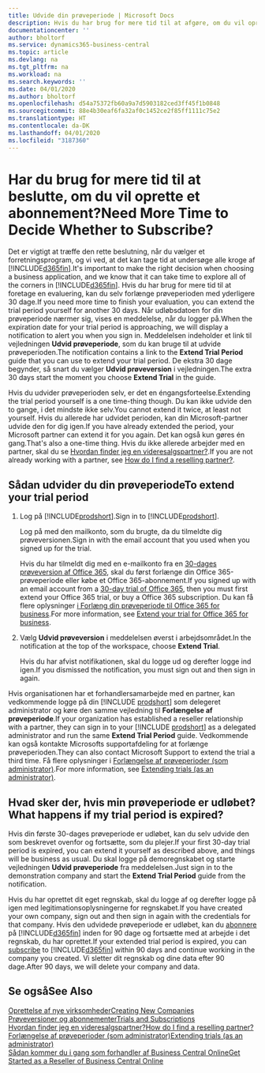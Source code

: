 ```yaml
---
title: Udvide din prøveperiode | Microsoft Docs
description: Hvis du har brug for mere tid til at afgøre, om du vil oprette et abonnement, kan du udvide din prøveperiode.
documentationcenter: ''
author: bholtorf
ms.service: dynamics365-business-central
ms.topic: article
ms.devlang: na
ms.tgt_pltfrm: na
ms.workload: na
ms.search.keywords: ''
ms.date: 04/01/2020
ms.author: bholtorf
ms.openlocfilehash: d54a75372fb60a9a7d5903182ced3ff45f1b0848
ms.sourcegitcommit: 88e4b30eaf6fa32af0c1452ce2f85ff1111c75e2
ms.translationtype: HT
ms.contentlocale: da-DK
ms.lasthandoff: 04/01/2020
ms.locfileid: "3187360"
---
```

# <a name="need-more-time-to-decide-whether-to-subscribe"></a><span data-ttu-id="39dee-103">Har du brug for mere tid til at beslutte, om du vil oprette et abonnement?</span><span class="sxs-lookup"><span data-stu-id="39dee-103">Need More Time to Decide Whether to Subscribe?</span></span>
<span data-ttu-id="39dee-104">Det er vigtigt at træffe den rette beslutning, når du vælger et forretningsprogram, og vi ved, at det kan tage tid at undersøge alle kroge af [!INCLUDE[d365fin](includes/d365fin_md.md)].</span><span class="sxs-lookup"><span data-stu-id="39dee-104">It's important to make the right decision when choosing a business application, and we know that it can take time to explore all of the corners in [!INCLUDE[d365fin](includes/d365fin_md.md)].</span></span> <span data-ttu-id="39dee-105">Hvis du har brug for mere tid til at foretage en evaluering, kan du selv forlænge prøveperioden med yderligere 30 dage.</span><span class="sxs-lookup"><span data-stu-id="39dee-105">If you need more time to finish your evaluation, you can extend the trial period yourself for another 30 days.</span></span> <span data-ttu-id="39dee-106">Når udløbsdatoen for din prøveperiode nærmer sig, vises en meddelelse, når du logger på.</span><span class="sxs-lookup"><span data-stu-id="39dee-106">When the expiration date for your trial period is approaching, we will display a notification to alert you when you sign in.</span></span> <span data-ttu-id="39dee-107">Meddelelsen indeholder et link til vejledningen **Udvid prøveperiode**, som du kan bruge til at udvide prøveperioden.</span><span class="sxs-lookup"><span data-stu-id="39dee-107">The notification contains a link to the **Extend Trial Period** guide that you can use to extend your trial period.</span></span> <span data-ttu-id="39dee-108">De ekstra 30 dage begynder, så snart du vælger **Udvid prøveversion** i vejledningen.</span><span class="sxs-lookup"><span data-stu-id="39dee-108">The extra 30 days start the moment you choose **Extend Trial** in the guide.</span></span>

<span data-ttu-id="39dee-109">Hvis du udvider prøveperioden selv, er det en éngangsforteelse.</span><span class="sxs-lookup"><span data-stu-id="39dee-109">Extending the trial period yourself is a one time-thing though.</span></span> <span data-ttu-id="39dee-110">Du kan ikke udvide den to gange, i det mindste ikke selv.</span><span class="sxs-lookup"><span data-stu-id="39dee-110">You cannot extend it twice, at least not yourself.</span></span> <span data-ttu-id="39dee-111">Hvis du allerede har udvidet perioden, kan din Microsoft-partner udvide den for dig igen.</span><span class="sxs-lookup"><span data-stu-id="39dee-111">If you have already extended the period, your Microsoft partner can extend it for you again.</span></span> <span data-ttu-id="39dee-112">Det kan også kun gøres én gang.</span><span class="sxs-lookup"><span data-stu-id="39dee-112">That's also a one-time thing.</span></span> <span data-ttu-id="39dee-113">Hvis du ikke allerede arbejder med en partner, skal du se [Hvordan finder jeg en videresalgspartner?](across-faq.md#findpartner).</span><span class="sxs-lookup"><span data-stu-id="39dee-113">If you are not already working with a partner, see [How do I find a reselling partner?](across-faq.md#findpartner).</span></span>  

## <a name="to-extend-your-trial-period"></a><span data-ttu-id="39dee-114">Sådan udvider du din prøveperiode</span><span class="sxs-lookup"><span data-stu-id="39dee-114">To extend your trial period</span></span>

1. <span data-ttu-id="39dee-115">Log på [!INCLUDE[prodshort](includes/prodshort.md)].</span><span class="sxs-lookup"><span data-stu-id="39dee-115">Sign in to [!INCLUDE[prodshort](includes/prodshort.md)].</span></span>

    <span data-ttu-id="39dee-116">Log på med den mailkonto, som du brugte, da du tilmeldte dig prøveversionen.</span><span class="sxs-lookup"><span data-stu-id="39dee-116">Sign in with the email account that you used when you signed up for the trial.</span></span>  

    <span data-ttu-id="39dee-117">Hvis du har tilmeldt dig med en e-mailkonto fra en [30-dages prøveversion af Office 365](/microsoft-365/commerce/sign-up-for-office-365-trial), skal du først forlænge din Office 365-prøveperiode eller købe et Office 365-abonnement.</span><span class="sxs-lookup"><span data-stu-id="39dee-117">If you signed up with an email account from a [30-day trial of Office 365](/microsoft-365/commerce/sign-up-for-office-365-trial), then you must first extend your Office 365 trial, or buy a Office 365 subscription.</span></span> <span data-ttu-id="39dee-118">Du kan få flere oplysninger [i Forlæng din prøveperiode til Office 365 for business](/microsoft-365/commerce/extend-your-trial).</span><span class="sxs-lookup"><span data-stu-id="39dee-118">For more information, see [Extend your trial for Office 365 for business](/microsoft-365/commerce/extend-your-trial).</span></span>
2. <span data-ttu-id="39dee-119">Vælg **Udvid prøveversion** i meddelelsen øverst i arbejdsområdet.</span><span class="sxs-lookup"><span data-stu-id="39dee-119">In the notification at the top of the workspace, choose **Extend Trial**.</span></span>

    <span data-ttu-id="39dee-120">Hvis du har afvist notifikationen, skal du logge ud og derefter logge ind igen.</span><span class="sxs-lookup"><span data-stu-id="39dee-120">If you dismissed the notification, you must sign out and then sign in again.</span></span>

<span data-ttu-id="39dee-121">Hvis organisationen har et forhandlersamarbejde med en partner, kan vedkommende logge på din [!INCLUDE [prodshort](includes/prodshort.md)] som delegeret administrator og køre den samme vejledning til **Forlængelse af prøveperiode**.</span><span class="sxs-lookup"><span data-stu-id="39dee-121">If your organization has established a reseller relationship with a partner, they can sign in to your [!INCLUDE [prodshort](includes/prodshort.md)] as a delegated administrator and run the same **Extend Trial Period** guide.</span></span> <span data-ttu-id="39dee-122">Vedkommende kan også kontakte Microsofts supportafdeling for at forlænge prøveperioden.</span><span class="sxs-lookup"><span data-stu-id="39dee-122">They can also contact Microsoft Support to extend the trial a third time.</span></span> <span data-ttu-id="39dee-123">Få flere oplysninger i [Forlængelse af prøveperioder (som administrator)](/dynamics365/business-central/dev-itpro/administration/tenant-administration#extending-trials).</span><span class="sxs-lookup"><span data-stu-id="39dee-123">For more information, see [Extending trials (as an administrator)](/dynamics365/business-central/dev-itpro/administration/tenant-administration#extending-trials).</span></span>  

## <a name="what-happens-if-my-trial-period-is-expired"></a><span data-ttu-id="39dee-124">Hvad sker der, hvis min prøveperiode er udløbet?</span><span class="sxs-lookup"><span data-stu-id="39dee-124">What happens if my trial period is expired?</span></span>

<span data-ttu-id="39dee-125">Hvis din første 30-dages prøveperiode er udløbet, kan du selv udvide den som beskrevet ovenfor og fortsætte, som du plejer.</span><span class="sxs-lookup"><span data-stu-id="39dee-125">If your first 30-day trial period is expired, you can extend it yourself as described above, and things will be business as usual.</span></span> <span data-ttu-id="39dee-126">Du skal logge på demoregnskabet og starte vejledningen **Udvid prøveperiode** fra meddelelsen.</span><span class="sxs-lookup"><span data-stu-id="39dee-126">Just sign in to the demonstration company and start the **Extend Trial Period** guide from the notification.</span></span>  

<span data-ttu-id="39dee-127">Hvis du har oprettet dit eget regnskab, skal du logge af og derefter logge på igen med legitimationsoplysningerne for regnskabet.</span><span class="sxs-lookup"><span data-stu-id="39dee-127">If you have created your own company, sign out and then sign in again with the credentials for that company.</span></span> <span data-ttu-id="39dee-128">Hvis den udvidede prøveperiode er udløbet, kan du [abonnere](https://go.microsoft.com/fwlink/?linkid=828659) på [!INCLUDE[d365fin](includes/d365fin_md.md)] inden for 90 dage og fortsætte med at arbejde i det regnskab, du har oprettet.</span><span class="sxs-lookup"><span data-stu-id="39dee-128">If your extended trial period is expired, you can [subscribe](https://go.microsoft.com/fwlink/?linkid=828659) to [!INCLUDE[d365fin](includes/d365fin_md.md)] within 90 days and continue working in the company you created.</span></span> <span data-ttu-id="39dee-129">Vi sletter dit regnskab og dine data efter 90 dage.</span><span class="sxs-lookup"><span data-stu-id="39dee-129">After 90 days, we will delete your company and data.</span></span>  

## <a name="see-also"></a><span data-ttu-id="39dee-130">Se også</span><span class="sxs-lookup"><span data-stu-id="39dee-130">See Also</span></span>

[<span data-ttu-id="39dee-131">Oprettelse af nye virksomheder</span><span class="sxs-lookup"><span data-stu-id="39dee-131">Creating New Companies</span></span>](about-new-company.md)  
[<span data-ttu-id="39dee-132">Prøveversioner og abonnementer</span><span class="sxs-lookup"><span data-stu-id="39dee-132">Trials and Subscriptions</span></span>](across-preview.md)  
[<span data-ttu-id="39dee-133">Hvordan finder jeg en videresalgspartner?</span><span class="sxs-lookup"><span data-stu-id="39dee-133">How do I find a reselling partner?</span></span>](across-faq.md#findpartner)  
[<span data-ttu-id="39dee-134">Forlængelse af prøveperioder (som administrator)</span><span class="sxs-lookup"><span data-stu-id="39dee-134">Extending trials (as an administrator)</span></span>](/dynamics365/business-central/dev-itpro/administration/tenant-administration#extending-trials)  
[<span data-ttu-id="39dee-135">Sådan kommer du i gang som forhandler af Business Central Online</span><span class="sxs-lookup"><span data-stu-id="39dee-135">Get Started as a Reseller of Business Central Online</span></span>](/dynamics365/business-central/dev-itpro/administration/get-started-online)  
